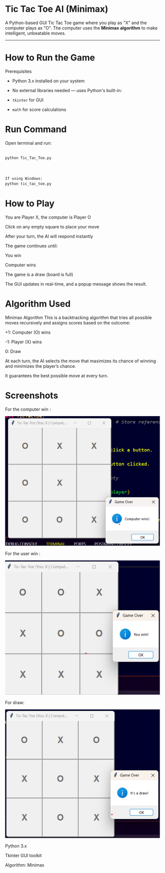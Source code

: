 # Tic Tac Toe AI (Minimax)

A Python-based GUI Tic Tac Toe game where you play as "X" and the computer plays as "O". The computer uses the **Minimax algorithm** to make intelligent, unbeatable moves.

---

# How to Run the Game

Prerequisites

- Python 3.x installed on your system
- No external libraries needed — uses Python's built-in:

- `tkinter` for GUI
- `math` for score calculations

# Run Command

Open terminal and run:

```bash

python Tic_Tac_Toe.py



If using Windows:
python tic_tac_toe.py

```

# How to Play

You are Player X, the computer is Player O

Click on any empty square to place your move

After your turn, the AI will respond instantly

The game continues until:

You win

Computer wins

The game is a draw (board is full)

The GUI updates in real-time, and a popup message shows the result.

# Algorithm Used

Minimax Algorithm
This is a backtracking algorithm that tries all possible moves recursively and assigns scores based on the outcome:

+1: Computer (O) wins

-1: Player (X) wins

0: Draw

At each turn, the AI selects the move that maximizes its chance of winning and minimizes the player’s chance.

It guarantees the best possible move at every turn.

# Screenshots

For the computer win :

![alt text](image/image-1.png)

For the user win :

![alt text](image/image.png)

For draw:

![alt text](image/image2.png)

Python 3.x

Tkinter GUI toolkit

Algorithm: Minimax
